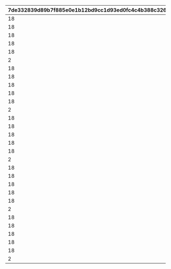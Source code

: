|7de332839d89b7f885e0e1b12bd9cc1d93ed0fc4c4b388c32671096b322f8c2e|ac48f6c510edbb80e8b0e2e9c959a1aa5106f8ea81dcc35e644fb7e0e0b2a188|a451bae11854f33d85af16e19ca4922acb89a2ad8aaa27ec9c4538af07d94d53|460875f515fd01961c0b8c26837687d8adfbfcaea5cc08a25ff497abb5768f96|
| --- | --- | --- | --- |
|18|1|4301511|1|
|18|1|4301512|2|
|18|1|4301513|3|
|18|1|4301514|4|
|18|1|4301515|5|
|2|1|26202|6|
|18|2|4302511|1|
|18|2|4302512|2|
|18|2|4302513|3|
|18|2|4302514|4|
|18|2|4302515|5|
|2|2|26202|6|
|18|3|4303511|1|
|18|3|4303512|2|
|18|3|4303513|3|
|18|3|4303514|4|
|18|3|4303515|5|
|2|3|26202|6|
|18|4|4304511|1|
|18|4|4304512|2|
|18|4|4304513|3|
|18|4|4304514|4|
|18|4|4304515|5|
|2|4|26202|6|
|18|5|4305511|1|
|18|5|4305512|2|
|18|5|4305513|3|
|18|5|4305514|4|
|18|5|4305515|5|
|2|5|26202|6|